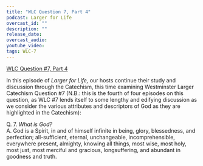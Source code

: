 ```yaml
---
title: "WLC Question 7, Part 4"
podcast: Larger for Life
overcast_id: ""
description: ""
release_date: 
overcast_audio: 
youtube_video: 
tags: WLC-7
---
```


[WLC Question #7, Part 4](https://largerforlife.podbean.com/e/wlc-question-7-part-4/)

In this episode of _Larger for Life,_ our hosts continue their study and discussion through the Catechism, this time examining Westminster Larger Catechism Question #7 (N.B.: this is the fourth of four episodes on this question, as WLC #7 lends itself to some lengthy and edifying discussion as we consider the various attributes and descriptors of God as they are highlighted in the Catechism):

Q. 7. _What is God?_  
A. God is a Spirit, in and of himself infinite in being, glory, blessedness, and perfection; all-sufficient, eternal, unchangeable, incomprehensible, everywhere present, almighty, knowing all things, most wise, most holy, most just, most merciful and gracious, longsuffering, and abundant in goodness and truth.

